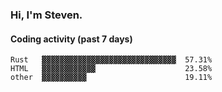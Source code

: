 ### Hi, I'm Steven.

#### Coding activity (past 7 days)
```
Rust   ▓▓▓▓▓▓▓▓▓▓▓▓▓▓▓▓▓▓▓▓▓▓▓▓▓▓▓▓▓▓  57.31%
HTML   ▓▓▓▓▓▓▓▓▓▓▓▓                    23.58%
other  ▓▓▓▓▓▓▓▓▓▓                      19.11%
```
